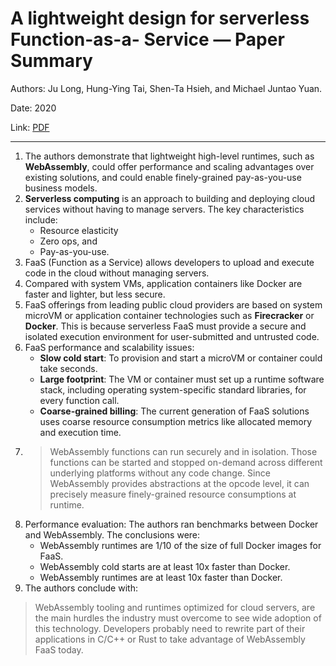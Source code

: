 # A lightweight design for serverless Function-as-a- Service — Paper Summary


Authors: Ju Long, Hung-Ying Tai, Shen-Ta Hsieh, and Michael Juntao Yuan.

Date: 2020

Link: [PDF](https://arxiv.org/pdf/2010.07115v1.pdf)

-----

1. The authors demonstrate that lightweight high-level runtimes, such as **WebAssembly**, could offer performance and scaling advantages over existing solutions, and could enable finely-grained pay-as-you-use business models.
2. **Serverless computing** is an approach to building and deploying cloud services without having to manage servers. The key characteristics include:
    * Resource elasticity
    * Zero ops, and
    * Pay-as-you-use.
2. FaaS (Function as a Service) allows developers to upload and execute code in the cloud without managing servers.
3. Compared with system VMs, application containers like Docker are faster and lighter, but less secure.
4. FaaS offerings from leading public cloud providers are based on system microVM or application container technologies such as **Firecracker** or **Docker**. This is because serverless FaaS must provide a secure and isolated execution environment for user-submitted and untrusted code.
5. FaaS performance and scalability issues:
    * **Slow cold start**: To provision and start a microVM or container could take seconds.
    * **Large footprint**: The VM or container must set up a runtime software stack, including operating system-specific standard libraries, for every function call.
    * **Coarse-grained billing**: The current generation of FaaS solutions uses coarse resource consumption metrics like allocated memory and execution time. 
6. > WebAssembly functions can run securely and in isolation. Those functions can be started and stopped on-demand across different underlying platforms without any code change. Since WebAssembly provides abstractions at the opcode level, it can precisely measure finely-grained resource consumptions at runtime.
7. Performance evaluation: The authors ran benchmarks between Docker and WebAssembly. The conclusions were:
    * WebAssembly runtimes are 1/10 of the size of full Docker images for FaaS.
    * WebAssembly cold starts are at least 10x faster than Docker.
    * WebAssembly runtimes are at least 10x faster than Docker.
8. The authors conclude with:
> WebAssembly tooling and runtimes optimized for cloud servers, are the main hurdles the industry must overcome to see wide adoption of this technology. Developers probably need to rewrite part of their applications in C/C++ or Rust to take advantage of WebAssembly FaaS today.